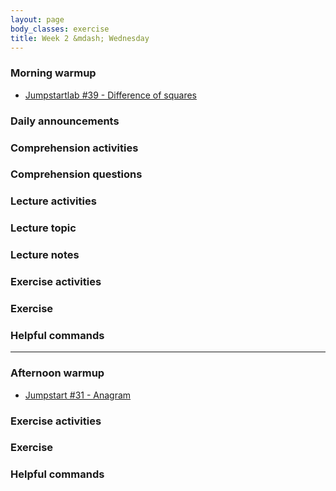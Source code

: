 ```yaml
---
layout: page
body_classes: exercise
title: Week 2 &mdash; Wednesday
---
```


### Morning warmup

* [Jumpstartlab #39 - Difference of squares](https://github.com/JumpstartLab/warmup-exercises/tree/master/39-difference-of-squares)

### Daily announcements
### Comprehension activities
### Comprehension questions
### Lecture activities
### Lecture topic
### Lecture notes
### Exercise activities
### Exercise
### Helpful commands

***

### Afternoon warmup

* [Jumpstart #31 - Anagram](https://github.com/JumpstartLab/warmup-exercises/tree/master/31-anagram)

### Exercise activities
### Exercise
### Helpful commands